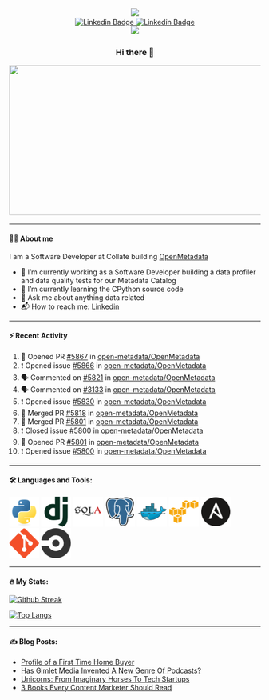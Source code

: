 <div id="header" align="center">
  <img src="https://media.giphy.com/media/5eLDrEaRGHegx2FeF2/giphy.gif" width="100"/>
</div>
<div id="badges" align="center">
  <a href="https://www.linkedin.com/in/teddycrepineau/">
    <img src="https://shields.io/badge/Linkedin-blue?logo=linkedin&logoColor=white&style=for-the-badge" alt="Linkedin Badge"/>
  </a>
  <a href="https://medium.com/@teddycrpineau">
    <img src="https://shields.io/badge/Medium-black?logo=medium&logoColor=white&style=for-the-badge" alt="Linkedin Badge"/>
  </a>
</div>
<div align="center">
  <img src="https://komarev.com/ghpvc/?username=TeddyCr&color=blue&style=flat-square" />
</div>

<h3 align="center">
Hi there 👋
</h3>
<div align="center">
  <img src="https://media.giphy.com/media/L8K62iTDkzGX6/giphy.gif" width="600" height="300"/>
</div>

---

#### :technologist: About me
I am a Software Developer at Collate building <a href="https://open-metadata.org"/>OpenMetadata</a>
- 🔭 I’m currently working as a Software Developer building a data profiler and data quality tests for our Metadata Catalog
- 🐍 I’m currently learning the CPython source code
- 💬 Ask me about anything data related
- 📬 How to reach me: [Linkedin](https://shields.io/badge/Linkedin-blue?logo=linkedin&logoColor=white&style=for-the-badge)

---

#### ⚡️ Recent Activity
<!--START_SECTION:activity-->
1. 💪 Opened PR [#5867](https://github.com/open-metadata/OpenMetadata/pull/5867) in [open-metadata/OpenMetadata](https://github.com/open-metadata/OpenMetadata)
2. ❗️ Opened issue [#5866](https://github.com/open-metadata/OpenMetadata/issues/5866) in [open-metadata/OpenMetadata](https://github.com/open-metadata/OpenMetadata)
3. 🗣 Commented on [#5821](https://github.com/open-metadata/OpenMetadata/issues/5821) in [open-metadata/OpenMetadata](https://github.com/open-metadata/OpenMetadata)
4. 🗣 Commented on [#3133](https://github.com/open-metadata/OpenMetadata/issues/3133) in [open-metadata/OpenMetadata](https://github.com/open-metadata/OpenMetadata)
5. ❗️ Opened issue [#5830](https://github.com/open-metadata/OpenMetadata/issues/5830) in [open-metadata/OpenMetadata](https://github.com/open-metadata/OpenMetadata)
6. 🎉 Merged PR [#5818](https://github.com/open-metadata/OpenMetadata/pull/5818) in [open-metadata/OpenMetadata](https://github.com/open-metadata/OpenMetadata)
7. 🎉 Merged PR [#5801](https://github.com/open-metadata/OpenMetadata/pull/5801) in [open-metadata/OpenMetadata](https://github.com/open-metadata/OpenMetadata)
8. ❗️ Closed issue [#5800](https://github.com/open-metadata/OpenMetadata/issues/5800) in [open-metadata/OpenMetadata](https://github.com/open-metadata/OpenMetadata)
9. 💪 Opened PR [#5801](https://github.com/open-metadata/OpenMetadata/pull/5801) in [open-metadata/OpenMetadata](https://github.com/open-metadata/OpenMetadata)
10. ❗️ Opened issue [#5800](https://github.com/open-metadata/OpenMetadata/issues/5800) in [open-metadata/OpenMetadata](https://github.com/open-metadata/OpenMetadata)
<!--END_SECTION:activity-->

---

#### :hammer_and_wrench: Languages and Tools:
<div>
   <img src="https://github.com/devicons/devicon/blob/master/icons/python/python-original.svg" width="60" height="60"/>
   <img src="https://github.com/devicons/devicon/blob/master/icons/django/django-plain.svg" width="60" height="60"/>
   <img src="https://github.com/devicons/devicon/blob/master/icons/sqlalchemy/sqlalchemy-original.svg" width="60" height="60"/>
   <img src="https://github.com/devicons/devicon/blob/master/icons/postgresql/postgresql-original.svg" width="60" height="60"/>
   <img src="https://github.com/devicons/devicon/blob/master/icons/docker/docker-original.svg" width="60" height="60"/>
   <img src="https://github.com/devicons/devicon/blob/master/icons/amazonwebservices/amazonwebservices-original.svg" width="60" height="60"/>
   <img src="https://github.com/devicons/devicon/blob/master/icons/ansible/ansible-original.svg" width="60" height="60"/>
   <img src="https://github.com/devicons/devicon/blob/master/icons/git/git-original.svg" width="60" height="60"/>
   <img src="https://github.com/devicons/devicon/blob/master/icons/circleci/circleci-plain.svg" width="60" height="60"/>
</div>

---

#### 🔥 My Stats:
[![Github Streak](http://github-readme-streak-stats.herokuapp.com?user=TeddyCr&theme=dark&background=000000)](https://git.io/streak-stats)

[![Top Langs](https://github-readme-stats.vercel.app/api?username=TeddyCr&theme=dark&count_private=true)](https://github.com/anuraghazra/github-readme-stats)

---

#### ✍️ Blog Posts:
<!-- BLOG-POST-LIST:START -->
- [Profile of a First Time Home Buyer](https://medium.com/@teddycrpineau/profile-of-a-first-time-home-buyer-f6498b9aacc8?source=rss-16e0670af08f------2)
- [Has Gimlet Media Invented A New Genre Of Podcasts?](https://medium.com/@teddycrpineau/has-gimlet-media-invented-the-plog-983533737398?source=rss-16e0670af08f------2)
- [Unicorns: From Imaginary Horses To Tech Startups](https://medium.com/@teddycrpineau/unicorns-from-imaginary-horses-to-tech-startups-b5183a88106f?source=rss-16e0670af08f------2)
- [3 Books Every Content Marketer Should Read](https://smallbusinessforum.co/3-books-every-content-marketer-should-read-5545629a81fa?source=rss-16e0670af08f------2)
<!-- BLOG-POST-LIST:END -->
